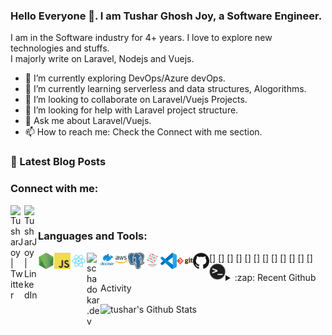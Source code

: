 ### Hello Everyone 👋. I am Tushar Ghosh Joy, a Software Engineer.

I am in the Software industry for 4+ years. I love to explore new technologies and stuffs.  
I majorly write on Laravel, Nodejs and Vuejs.

- 🔭 I’m currently exploring DevOps/Azure devOps.
- 🌱 I’m currently learning serverless and data structures, Alogorithms.
- 👯 I’m looking to collaborate on Laravel/Vuejs Projects.
- 🤔 I’m looking for help with Laravel project structure.
- 💬 Ask me about Laravel/Vuejs.
- 📫 How to reach me: Check the Connect with me section.

### 📕 Latest Blog Posts

### Connect with me:

[<img align="left" alt="TusharJoy | Twitter" width="22px" src="https://cdn.jsdelivr.net/npm/simple-icons@v3/icons/twitter.svg" />][twitter]
[<img align="left" alt="TusharJoy | LinkedIn" width="22px" src="https://cdn.jsdelivr.net/npm/simple-icons@v3/icons/linkedin.svg" />][linkedin]

<br/>

### Languages and Tools:

[<img align="left" alt="Node.js" width="26px" src="https://raw.githubusercontent.com/github/explore/80688e429a7d4ef2fca1e82350fe8e3517d3494d/topics/nodejs/nodejs.png" />]
[<img align="left" alt="JavaScript" width="26px" src="https://raw.githubusercontent.com/github/explore/80688e429a7d4ef2fca1e82350fe8e3517d3494d/topics/javascript/javascript.png" />]
[<img align="left" alt="React" width="26px" src="https://raw.githubusercontent.com/github/explore/80688e429a7d4ef2fca1e82350fe8e3517d3494d/topics/react/react.png" />]
[<img align="left" alt="schadokar.dev" width="22px" src="https://simpleicons.org/icons/serverless.svg" />]
[<img align="left" alt="schadokar.dev" width="22px" src="https://raw.githubusercontent.com/github/explore/80688e429a7d4ef2fca1e82350fe8e3517d3494d/topics/docker/docker.png" />]
[<img align="left" alt="schadokar.dev" width="22px" src="https://raw.githubusercontent.com/github/explore/fbceb94436312b6dacde68d122a5b9c7d11f9524/topics/aws/aws.png" />]
[<img align="left" alt="postgresql" width="26px" src="https://raw.githubusercontent.com/github/explore/80688e429a7d4ef2fca1e82350fe8e3517d3494d/topics/postgresql/postgresql.png" />]
[<img align="left" alt="hlf" width="26px" src="https://github.com/schadokar/schadokar/blob/master/images/hyperledger_fabric.png" />]
[<img align="left" alt="Visual Studio Code" width="26px" src="https://raw.githubusercontent.com/github/explore/80688e429a7d4ef2fca1e82350fe8e3517d3494d/topics/visual-studio-code/visual-studio-code.png" />]
[<img align="left" alt="Git" width="26px" src="https://raw.githubusercontent.com/github/explore/80688e429a7d4ef2fca1e82350fe8e3517d3494d/topics/git/git.png" />]
[<img align="left" alt="GitHub" width="26px" src="https://raw.githubusercontent.com/github/explore/78df643247d429f6cc873026c0622819ad797942/topics/github/github.png" />]
[<img align="left" alt="Terminal" width="26px" src="https://raw.githubusercontent.com/github/explore/80688e429a7d4ef2fca1e82350fe8e3517d3494d/topics/terminal/terminal.png" />]


<details>
  <summary>:zap: Recent Github Activity</summary>
  
<!--START_SECTION:activity-->
1. ❗️ Opened issue [#1](https://github.com/OleksiiFedorchak/mdb-tools/issues/1) in [OleksiiFedorchak/mdb-tools](https://github.com/OleksiiFedorchak/mdb-tools)
<!--END_SECTION:activity-->
</details>

<br />

<img align="left" alt="tushar's Github Stats" src="https://github-readme-stats.schadokar.vercel.app/api?username=TusharJoy&show_icons=true&hide_border=true" />

<br />
<br />
  
[twitter]: https://twitter.com/tushar7_joy
[linkedin]: https://www.linkedin.com/in/tusharghoshjoy
